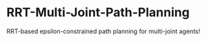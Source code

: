 # RRT-Multi-Joint-Path-Planning
RRT-based epsilon-constrained path planning for multi-joint agents!
